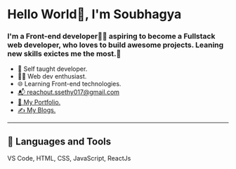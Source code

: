 <h1>Hello World👋, I'm Soubhagya</h1>
<h3>I'm a Front-end developer👨‍💻 aspiring to become a Fullstack web developer, who loves to build awesome projects. Leaning new skills exictes me the most.💯</h3>
<ul>
  <li>🧠 Self taught developer.</li>
  <li>👨‍💻 Web dev enthusiast.</li>
  <li>🌐 Learning Front-end technologies.</li>
  <li><a href="ssethy017@gmail.com">📬 reachout.ssethy017@gmail.com</a></li>
  <li><a href="/">📁 My Portfolio.</a></li>
  <li><a href="/">✍️ My Blogs.</a></li>
</ul>
<hr>
<h2>🚀 Languages and Tools</h2>
<p>VS Code, HTML, CSS, JavaScript, ReactJs</p>








<!---
soubhagyasethy/soubhagyasethy is a ✨ special ✨ repository because its `README.md` (this file) appears on your GitHub profile.
You can click the Preview link to take a look at your changes.
--->
